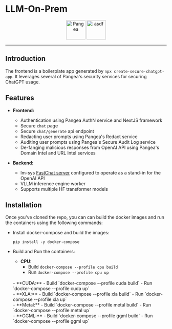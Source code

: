 # LLM-On-Prem

<p align="center">
  <img src="https://pbs.twimg.com/profile_images/1599457885842448384/w04XUGId_400x400.jpg" alt="Pangea" width="60"/>
  <img src="https://pbs.twimg.com/profile_images/1641380096778055681/xRrCcdkf_400x400.jpg" alt="asdf" width="60"/>
</p>

---

## Introduction

The frontend is a boilerplate app generated by ```npx create-secure-chatgpt-app```. It leverages several of Pangea's security services for securing ChatGPT usage.

## Features

- **Frontend:**
  - Authentication using Pangea AuthN service and NextJS framework
  - Secure `chat` page
  - Secure `chat/generate` api endpoint
  - Redacting user prompts using Pangea's Redact service
  - Auditing user prompts using Pangea's Secure Audit Log service
  - De-fanging malicious responses from OpenAI API using Pangea's Domain Intel and URL Intel services

- **Backend:**
  - lm-sys [FastChat server](https://github.com/lm-sys/FastChat/blob/main/docs/openai_api.md) configured to operate as a stand-in for the OpenAI API
  - VLLM inference engine worker
  - Supports multiple HF transformer models

## Installation

Once you've cloned the repo, you can can build the docker images and run the containers using the following commands:

- Install docker-compose and build the images:

  ```
  pip install -y docker-compose
  ```

- Build and Run the containers:
  
  - **CPU:**
    - Build `docker-compose --profile cpu build`
    - Run `docker-compose --profile cpu up`
  <br/>
  - **CUDA:**
    - Build `docker-compose --profile cuda build`
    - Run `docker-compose --profile cuda up`
  <br/>
  - **XLA:**
    - Build `docker-compose --profile xla build`
    - Run `docker-compose --profile xla up`
  <br/>
  - **Metal:**
    - Build `docker-compose --profile metal build`
    - Run `docker-compose --profile metal up`
  <br/>
  - **GGML:**
    - Build `docker-compose --profile ggml build`
    - Run `docker-compose --profile ggml up`
